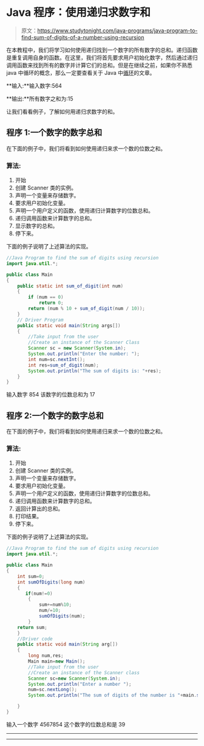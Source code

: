 # Java 程序：使用递归求数字和

> 原文：<https://www.studytonight.com/java-programs/java-program-to-find-sum-of-digits-of-a-number-using-recursion>

在本教程中，我们将学习如何使用递归找到一个数字的所有数字的总和。递归函数是重复调用自身的函数。在这里，我们将首先要求用户初始化数字，然后通过递归调用函数来找到所有的数字并计算它们的总和。但是在继续之前，如果你不熟悉 java 中循环的概念，那么一定要查看关于 Java 中[循环](https://www.studytonight.com/java/loops-in-java.php)的文章。

**输入:**输入数字:564

**输出:**所有数字之和为:15

让我们看看例子，了解如何用递归求数字的和。

## 程序 1:一个数字的数字总和

在下面的例子中，我们将看到如何使用递归来求一个数的位数之和。

### 算法:

1.  开始
2.  创建 Scanner 类的实例。
3.  声明一个变量来存储数字。
4.  要求用户初始化变量。
5.  声明一个用户定义的函数，使用递归计算数字的位数总和。
6.  递归调用函数来计算数字的总和。
7.  显示数字的总和。
8.  停下来。

下面的例子说明了上述算法的实现。

```java
//Java Program to find the sum of digits using recursion
import java.util.*;

public class Main 
{
    public static int sum_of_digit(int num)
    { 
        if (num == 0)
            return 0;
        return (num % 10 + sum_of_digit(num / 10));
    }
    // Driver Program
    public static void main(String args[])
    {
        //Take input from the user
        //Create an instance of the Scanner Class
        Scanner sc = new Scanner(System.in);
        System.out.println("Enter the number: ");
        int num=sc.nextInt();
        int res=sum_of_digit(num);
        System.out.println("The sum of digits is: "+res);
    }
}
```

输入数字 854
该数字的位数总和为 17

## 程序 2:一个数字的数字总和

在下面的例子中，我们将看到如何使用递归来求一个数的位数之和。

### 算法:

1.  开始
2.  创建 Scanner 类的实例。
3.  声明一个变量来存储数字。
4.  要求用户初始化变量。
5.  声明一个用户定义的函数，使用递归计算数字的位数总和。
6.  递归调用函数来计算数字的总和。
7.  返回计算出的总和。
8.  打印结果。
9.  停下来。

下面的例子说明了上述算法的实现。

```java
//Java Program to find the sum of digits using recursion
import java.util.*;

public class Main 
{
	int sum=0;
	int sumOfDigits(long num)
	{
	   if(num!=0)
	    {
	     	sum+=num%10;
	    	num/=10;
		    sumOfDigits(num);
	    }
	return sum;
	}
    //Driver code
	public static void main(String arg[])	
	{
	    long num,res;
	    Main main=new Main();
	    //Take input from the user
	    //Create an instance of the Scanner class
        Scanner sc=new Scanner(System.in);
	    System.out.println("Enter a number ");
        num=sc.nextLong();
	    System.out.println("The sum of digits of the number is "+main.sumOfDigits(num));

	}
}
```

输入一个数字 4567854
这个数字的位数总和是 39

* * *

* * *